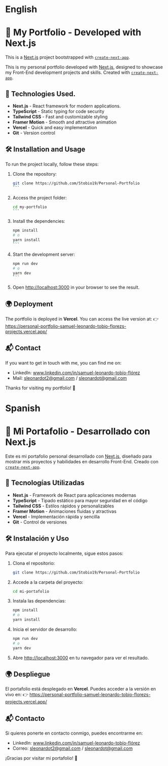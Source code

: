 # English
# 📌 My Portfolio - Developed with Next.js
This is a [Next.js](https://nextjs.org) project bootstrapped with [`create-next-app`](https://nextjs.org/docs/app/api-reference/cli/create-next-app).

This is my personal portfolio developed with [Next.js](https://nextjs.org), designed to showcase my Front-End development projects and skills. Created with [`create-next-app`](https://nextjs.org/docs/app/api-reference/cli/create-next-app).

## 🚀 Technologies Used.

- **Next.js** - React framework for modern applications.
- **TypeScript** - Static typing for code security
- **Tailwind CSS** - Fast and customizable styling
- **Framer Motion** - Smooth and attractive animation
- **Vercel** - Quick and easy implementation
- **Git** - Version control

## 🛠 Installation and Usage

To run the project locally, follow these steps:

1. Clone the repository:
   ````bash
   git clone https://github.com/Stobio19/Personal-Portfolio 
   ```
2. Access the project folder:
   ````bash
   cd my-portfolio
   ```
3. Install the dependencies:
   ````bash
   npm install
   # o
   yarn install
   ```
4. Start the development server:
   ````bash
   npm run dev
   # o
   yarn dev
   ```
5. Open [http://localhost:3000](http://localhost:3000) in your browser to see the result.

## 🌍 Deployment

The portfolio is deployed in **Vercel**. You can access the live version at:
👉 https://personal-portfolio-samuel-leonardo-tobio-florezs-projects.vercel.app/

## 📬 Contact

If you want to get in touch with me, you can find me on:
- LinkedIn: www.linkedin.com/in/samuel-leonardo-tobío-flórez
- Mail: sleonardot2@gmail.com / sleonardot@gmail.com

Thanks for visiting my portfolio! 🚀

# Spanish
# 📌 Mi Portafolio - Desarrollado con Next.js

Este es mi portafolio personal desarrollado con [Next.js](https://nextjs.org), diseñado para mostrar mis proyectos y habilidades en desarrollo Front-End. Creado con [`create-next-app`](https://nextjs.org/docs/app/api-reference/cli/create-next-app).

## 🚀 Tecnologías Utilizadas

- **Next.js** - Framework de React para aplicaciones modernas
- **TypeScript** - Tipado estático para mayor seguridad en el código
- **Tailwind CSS** - Estilos rápidos y personalizables
- **Framer Motion** - Animaciones fluidas y atractivas
- **Vercel** - Implementación rápida y sencilla
- **Git** - Control de versiones

## 🛠 Instalación y Uso

Para ejecutar el proyecto localmente, sigue estos pasos:

1. Clona el repositorio:
   ```bash
   git clone https://github.com/Stobio19/Personal-Portfolio 
   ```
2. Accede a la carpeta del proyecto:
   ```bash
   cd mi-portafolio
   ```
3. Instala las dependencias:
   ```bash
   npm install
   # o
   yarn install
   ```
4. Inicia el servidor de desarrollo:
   ```bash
   npm run dev
   # o
   yarn dev
   ```
5. Abre [http://localhost:3000](http://localhost:3000) en tu navegador para ver el resultado.

## 🌍 Despliegue

El portafolio está desplegado en **Vercel**. Puedes acceder a la versión en vivo en:
👉 https://personal-portfolio-samuel-leonardo-tobio-florezs-projects.vercel.app/

## 📬 Contacto

Si quieres ponerte en contacto conmigo, puedes encontrarme en:
- LinkedIn: www.linkedin.com/in/samuel-leonardo-tobío-flórez
- Correo: sleonardot2@gmail.com / sleonardot@gmail.com

¡Gracias por visitar mi portafolio! 🚀
